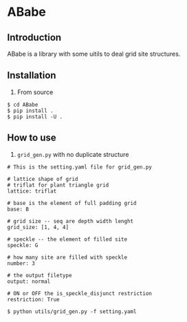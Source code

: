 # ABabe

## Introduction
ABabe is a library with some uitils to deal grid site
 structures.

## Installation
1. From source

```
$ cd ABabe
$ pip install .
$ pip install -U .
```

## How to use

1. `grid_gen.py` with no duplicate structure

```
# This is the setting.yaml file for grid_gen.py

# lattice shape of grid
# triflat for plant triangle grid
lattice: triflat

# base is the element of full padding grid
base: B

# grid size -- seq are depth width lenght
grid_size: [1, 4, 4]

# speckle -- the element of filled site
speckle: G

# how many site are filled with speckle
number: 3

# the output filetype
output: normal

# ON or OFF the is_speckle_disjunct restriction
restriction: True
```

```
$ python utils/grid_gen.py -f setting.yaml
```




<!-- All new features; ml; and documentations are in the 
nightly branch which hiden from public shallowly.
All devel should first be merge to the nightly, and 
then to master when technically and authorized allowed.

1. bcc as primitive cell

a bcc of a conventional cell can be transformed to the
one atom primitive cell by Rotation matrix P:
P = -0.5 -0.5  0.5
    -0.5  0.5 -0.5
    -0.5  0.5  0.5



2. algorithom of the sites ordered generator.

function site_ordered_generator:
    input: a generator of repeated cstructures
    output: a generator of non-repeated cstructures

    set_isostructure = set()
    for cstru in gen_repeat_cstru:
        if cstru not in set_isostructure:
            yield cstru
            append cstru's isostructure into set_isostructure

function update_set_isostru:
    input: a cstru; the present set_isostructure; parent's ops
    output: a new set_isostructure

    cstru to a cell cell_cstru
    cell_cstru transform to all isostructure by its parent structure's ops
    isostructures_cstru should be a set now

    join the isostructure_cstru and set_isostructure to new_set_isostructure

## TODO
    Periodic strucutres distinguish. 6x6 triangle gird, with no double-atoms
    connected.
 -->